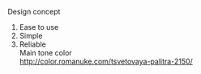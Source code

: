 Design concept <br/>
1. Ease to use <br/>
2. Simple <br/>
3. Reliable <br/>
Main tone color  <br/>
http://color.romanuke.com/tsvetovaya-palitra-2150/ <br/>
